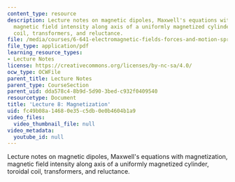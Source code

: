 ```yaml
---
content_type: resource
description: Lecture notes on magnetic dipoles, Maxwell's equations with magnetization,
  magnetic field intensity along axis of a uniformly magnetized cylinder, toroidal
  coil, transformers, and reluctance.
file: /media/courses/6-641-electromagnetic-fields-forces-and-motion-spring-2009/fc49b08a14680e35c5db0e0b4604b1a9_MIT6_641s09_lec08.pdf
file_type: application/pdf
learning_resource_types:
- Lecture Notes
license: https://creativecommons.org/licenses/by-nc-sa/4.0/
ocw_type: OCWFile
parent_title: Lecture Notes
parent_type: CourseSection
parent_uid: dda578c4-8b9d-5d90-3bed-c932f0409540
resourcetype: Document
title: 'Lecture 8: Magnetization'
uid: fc49b08a-1468-0e35-c5db-0e0b4604b1a9
video_files:
  video_thumbnail_file: null
video_metadata:
  youtube_id: null
---
```

Lecture notes on magnetic dipoles, Maxwell's equations with magnetization, magnetic field intensity along axis of a uniformly magnetized cylinder, toroidal coil, transformers, and reluctance.